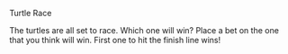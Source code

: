 Turtle Race

The turtles are all set to race. Which one will win? Place a bet on the one that you think will win. First one to hit the finish line wins!
